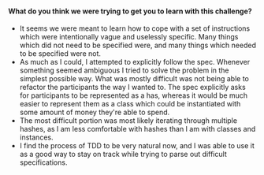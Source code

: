 #### What do you think we were trying to get you to learn with this challenge?
 * It seems we were meant to learn how to cope with a set of instructions which were intentionally vague and uselessly specific. Many things which did not need to be specified were, and many things which needed to be specified were not.
 * As much as I could, I attempted to explicitly follow the spec. Whenever something seemed ambiguous I tried to solve the problem in the simplest possible way. What was mostly difficult was not being able to refactor the participants the way I wanted to. The spec explicitly asks for participants to be represented as a has, whereas it would be much easier to represent them as a class which could be instantiated with some amount of money they're able to spend.
 * The most difficult portion was most likely iterating through multiple hashes, as I am less comfortable with hashes than I am with classes and instances. 
 * I find the process of TDD to be very natural now, and I was able to use it as a good way to stay on track while trying to parse out difficult specifications. 